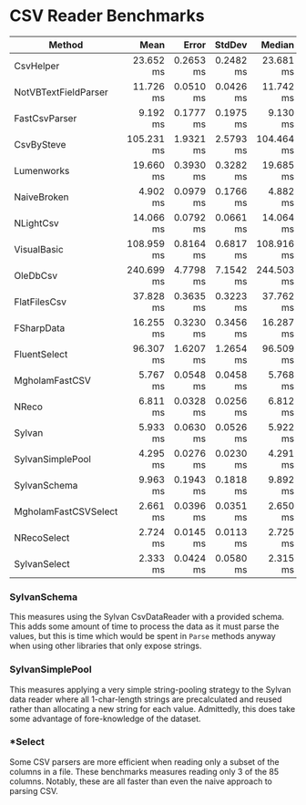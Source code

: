 # CSV Reader Benchmarks

|               Method |       Mean |     Error |    StdDev |     Median | Ratio | RatioSD |      Gen 0 |    Gen 1 |   Gen 2 |    Allocated |
|--------------------- |-----------:|----------:|----------:|-----------:|------:|--------:|-----------:|---------:|--------:|-------------:|
|            CsvHelper |  23.652 ms | 0.2653 ms | 0.2482 ms |  23.681 ms |  1.00 |    0.00 |  6000.0000 |        - |       - |  27258.73 KB |
| NotVBTextFieldParser |  11.726 ms | 0.0510 ms | 0.0426 ms |  11.742 ms |  0.50 |    0.01 |  5437.5000 |        - |       - |  22235.21 KB |
|        FastCsvParser |   9.192 ms | 0.1777 ms | 0.1975 ms |   9.130 ms |  0.39 |    0.01 |  1828.1250 | 125.0000 | 46.8750 |   7548.88 KB |
|           CsvBySteve | 105.231 ms | 1.9321 ms | 2.5793 ms | 104.464 ms |  4.43 |    0.14 | 22800.0000 |        - |       - |  93808.72 KB |
|           Lumenworks |  19.660 ms | 0.3930 ms | 0.3282 ms |  19.685 ms |  0.83 |    0.02 | 10468.7500 |        - |       - |  42798.25 KB |
|          NaiveBroken |   4.902 ms | 0.0979 ms | 0.1766 ms |   4.882 ms |  0.21 |    0.01 |  2757.8125 |        - |       - |  11266.87 KB |
|            NLightCsv |  14.066 ms | 0.0792 ms | 0.0661 ms |  14.064 ms |  0.59 |    0.01 |  1750.0000 |        - |       - |   7322.86 KB |
|          VisualBasic | 108.959 ms | 0.8164 ms | 0.6817 ms | 108.916 ms |  4.61 |    0.07 | 45600.0000 |        - |       - | 187058.47 KB |
|             OleDbCsv | 240.699 ms | 4.7798 ms | 7.1542 ms | 244.503 ms | 10.13 |    0.29 |  1000.0000 |        - |       - |   6848.06 KB |
|         FlatFilesCsv |  37.828 ms | 0.3635 ms | 0.3223 ms |  37.762 ms |  1.60 |    0.02 |  6285.7143 |  71.4286 |       - |  25882.75 KB |
|           FSharpData |  16.255 ms | 0.3230 ms | 0.3456 ms |  16.287 ms |  0.69 |    0.02 | 15406.2500 |  31.2500 |       - |  62950.09 KB |
|         FluentSelect |  96.307 ms | 1.6207 ms | 1.2654 ms |  96.509 ms |  4.07 |    0.04 |          - |        - |       - |   1734.76 KB |
|       MgholamFastCSV |   5.767 ms | 0.0548 ms | 0.0458 ms |   5.768 ms |  0.24 |    0.00 |  1921.8750 |  62.5000 | 23.4375 |   7881.07 KB |
|                NReco |   6.811 ms | 0.0328 ms | 0.0256 ms |   6.812 ms |  0.29 |    0.00 |  1781.2500 |  62.5000 | 31.2500 |   7310.73 KB |
|               Sylvan |   5.933 ms | 0.0630 ms | 0.0526 ms |   5.922 ms |  0.25 |    0.00 |  1781.2500 |  46.8750 | 23.4375 |   7319.95 KB |
|     SylvanSimplePool |   4.295 ms | 0.0276 ms | 0.0230 ms |   4.291 ms |  0.18 |    0.00 |   460.9375 |  46.8750 | 23.4375 |   1923.49 KB |
|         SylvanSchema |   9.963 ms | 0.1943 ms | 0.1818 ms |   9.892 ms |  0.42 |    0.01 |   187.5000 |  15.6250 |       - |    949.12 KB |
| MgholamFastCSVSelect |   2.661 ms | 0.0396 ms | 0.0351 ms |   2.650 ms |  0.11 |    0.00 |   277.3438 |  62.5000 | 31.2500 |   1136.83 KB |
|          NRecoSelect |   2.724 ms | 0.0145 ms | 0.0113 ms |   2.725 ms |  0.12 |    0.00 |   136.7188 |  35.1563 | 35.1563 |    567.15 KB |
|         SylvanSelect |   2.333 ms | 0.0424 ms | 0.0580 ms |   2.315 ms |  0.10 |    0.00 |   140.6250 |  42.9688 | 31.2500 |    576.36 KB |


### SylvanSchema

This measures using the Sylvan CsvDataReader with a provided schema.
This adds some amount of time to process the data as it must parse the values,
but this is time which would be spent in `Parse` methods anyway when using other libraries that only expose strings.

### SylvanSimplePool

This measures applying a very simple string-pooling strategy to the Sylvan data reader where all 1-char-length strings 
are precalculated and reused rather than allocating a new string for each value. Admittedly, this does take some advantage of
fore-knowledge of the dataset.

### *Select
Some CSV parsers are more efficient when reading only a subset of the columns in a file. 
These benchmarks measures reading only 3 of the 85 columns.
Notably, these are all faster than even the naive approach to parsing CSV.
